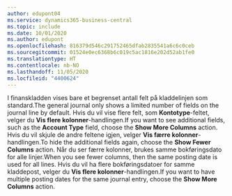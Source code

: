 ```yaml
---
author: edupont04
ms.service: dynamics365-business-central
ms.topic: include
ms.date: 10/01/2020
ms.author: edupont
ms.openlocfilehash: 816379d546c291752465dfab2835541a6c6c0ceb
ms.sourcegitcommit: 01524e0ec6368b6c019c5ac1816e202d52ab1fe0
ms.translationtype: HT
ms.contentlocale: nb-NO
ms.lasthandoff: 11/05/2020
ms.locfileid: "4400624"
---
```

<span data-ttu-id="05405-101">I finanskladden vises bare et begrenset antall felt på kladdelinjen som standard.</span><span class="sxs-lookup"><span data-stu-id="05405-101">The general journal only shows a limited number of fields on the journal line by default.</span></span> <span data-ttu-id="05405-102">Hvis du vil vise flere felt, som **Kontotype**-feltet, velger du **Vis flere kolonner**-handlingen.</span><span class="sxs-lookup"><span data-stu-id="05405-102">If you want to see additional fields, such as the **Account Type** field, choose the **Show More Columns** action.</span></span> <span data-ttu-id="05405-103">Hvis du vil skjule de andre feltene igjen, velger **Vis færre kolonner**-handlingen.</span><span class="sxs-lookup"><span data-stu-id="05405-103">To hide the additional fields again, choose the **Show Fewer Columns** action.</span></span> <span data-ttu-id="05405-104">Når du ser færre kolonner, brukes samme bokføringsdato for alle linjer.</span><span class="sxs-lookup"><span data-stu-id="05405-104">When you see fewer columns, then the same posting date is used for all lines.</span></span> <span data-ttu-id="05405-105">Hvis du vil ha flere bokføringsdatoer for samme kladdepost, velger du **Vis flere kolonner**-handlingen.</span><span class="sxs-lookup"><span data-stu-id="05405-105">If you want to have multiple posting dates for the same journal entry, choose the **Show More Columns** action.</span></span>
